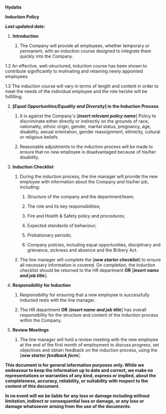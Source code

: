 **Hydatis**

**Induction Policy**

***Last updated date:***

1.  **Introduction**

    1.  The Company will provide all employees, whether temporary or permanent, with an induction course designed to integrate them quickly into the Company.

1.2 An effective, well-structured, induction course has been shown to contribute significantly to motivating and retaining newly appointed employees.

1.3 The induction course will vary in terms of length and content in order to meet the needs of the individual employee and the role he/she will be fulfilling.

2.  **\[*Equal Opportunities/Equality and Diversity*\] in the Induction Process**

    1.  It is against the Company's \[***insert relevant policy name***\] Policy to discriminate either directly or indirectly on the grounds of race, nationality, ethnic origin, gender, marital status, pregnancy, age, disability, sexual orientation, gender reassignment, ethnicity, cultural or religious beliefs.

    2.  Reasonable adjustments to the induction process will be made to ensure that no new employee is disadvantaged because of his/her disability.

3.  **Induction Checklist**

    1.  During the induction process, the line manager will provide the new employee with information about the Company and his/her job, including:

        1.  Structure of the company and the department/team;

        2.  The role and its key responsibilities;

        3.  Fire and Health & Safety policy and procedures;

        4.  Expected standards of behaviour;

        5.  Probationary periods;

        6.  Company policies, including equal opportunities, disciplinary and grievance, sickness and absence and the Bribery Act.

    2.  The line manager will complete the \[***new starter checklist***\] to ensure all necessary information is covered. On completion, the induction checklist should be returned to the HR department **OR** \[***insert name and job title***\].

4.  **Responsibility for Induction**

    1.  Responsibility for ensuring that a new employee is successfully inducted rests with the line manager.

    2.  The HR department **OR** \[***insert name and job title***\] has overall responsibility for the structure and content of the induction process within the Company.

5.  **Review Meetings**

    1.  The line manager will hold a review meeting with the new employee at the end of the first month of employment to discuss progress, set objectives and obtain feedback on the induction process, using the \[***new starter feedback form***\].

**This document is for general information purposes only. While we endeavour to keep the information up to date and correct, we make no representations or warranties of any kind, express or implied, about the completeness, accuracy, reliability, or suitability with respect to the content of this document.**

**In no event will we be liable for any loss or damage including without limitation, indirect or consequential loss or damage, or any loss or damage whatsoever arising from the use of the documents.**
